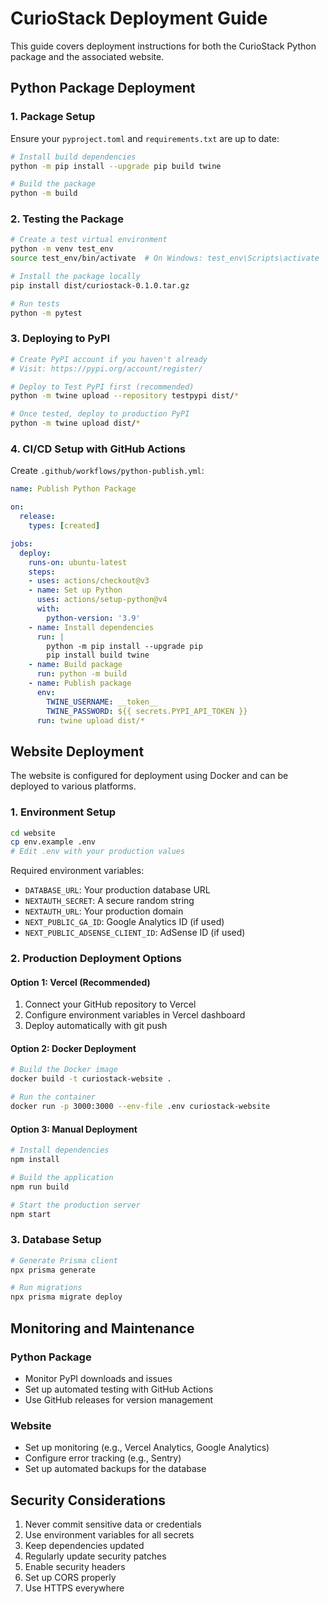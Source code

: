 # CurioStack Deployment Guide

This guide covers deployment instructions for both the CurioStack Python package and the associated website.

## Python Package Deployment

### 1. Package Setup

Ensure your `pyproject.toml` and `requirements.txt` are up to date:
```bash
# Install build dependencies
python -m pip install --upgrade pip build twine

# Build the package
python -m build
```

### 2. Testing the Package

```bash
# Create a test virtual environment
python -m venv test_env
source test_env/bin/activate  # On Windows: test_env\Scripts\activate

# Install the package locally
pip install dist/curiostack-0.1.0.tar.gz

# Run tests
python -m pytest
```

### 3. Deploying to PyPI

```bash
# Create PyPI account if you haven't already
# Visit: https://pypi.org/account/register/

# Deploy to Test PyPI first (recommended)
python -m twine upload --repository testpypi dist/*

# Once tested, deploy to production PyPI
python -m twine upload dist/*
```

### 4. CI/CD Setup with GitHub Actions

Create `.github/workflows/python-publish.yml`:

```yaml
name: Publish Python Package

on:
  release:
    types: [created]

jobs:
  deploy:
    runs-on: ubuntu-latest
    steps:
    - uses: actions/checkout@v3
    - name: Set up Python
      uses: actions/setup-python@v4
      with:
        python-version: '3.9'
    - name: Install dependencies
      run: |
        python -m pip install --upgrade pip
        pip install build twine
    - name: Build package
      run: python -m build
    - name: Publish package
      env:
        TWINE_USERNAME: __token__
        TWINE_PASSWORD: ${{ secrets.PYPI_API_TOKEN }}
      run: twine upload dist/*
```

## Website Deployment

The website is configured for deployment using Docker and can be deployed to various platforms.

### 1. Environment Setup

```bash
cd website
cp env.example .env
# Edit .env with your production values
```

Required environment variables:
- `DATABASE_URL`: Your production database URL
- `NEXTAUTH_SECRET`: A secure random string
- `NEXTAUTH_URL`: Your production domain
- `NEXT_PUBLIC_GA_ID`: Google Analytics ID (if used)
- `NEXT_PUBLIC_ADSENSE_CLIENT_ID`: AdSense ID (if used)

### 2. Production Deployment Options

#### Option 1: Vercel (Recommended)
1. Connect your GitHub repository to Vercel
2. Configure environment variables in Vercel dashboard
3. Deploy automatically with git push

#### Option 2: Docker Deployment
```bash
# Build the Docker image
docker build -t curiostack-website .

# Run the container
docker run -p 3000:3000 --env-file .env curiostack-website
```

#### Option 3: Manual Deployment
```bash
# Install dependencies
npm install

# Build the application
npm run build

# Start the production server
npm start
```

### 3. Database Setup

```bash
# Generate Prisma client
npx prisma generate

# Run migrations
npx prisma migrate deploy
```

## Monitoring and Maintenance

### Python Package
- Monitor PyPI downloads and issues
- Set up automated testing with GitHub Actions
- Use GitHub releases for version management

### Website
- Set up monitoring (e.g., Vercel Analytics, Google Analytics)
- Configure error tracking (e.g., Sentry)
- Set up automated backups for the database

## Security Considerations

1. Never commit sensitive data or credentials
2. Use environment variables for all secrets
3. Keep dependencies updated
4. Regularly update security patches
5. Enable security headers
6. Set up CORS properly
7. Use HTTPS everywhere